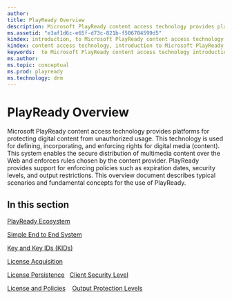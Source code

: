```yaml
---
author:
title: PlayReady Overview
description: Microsoft PlayReady content access technology provides platforms for protecting digital content from unauthorized usage.
ms.assetid: "e3af1d6c-e65f-d73c-821b-f506704599d5"
kindex: introduction, to Microsoft PlayReady content access technology
kindex: content access technology, introduction to Microsoft PlayReady
keywords:  to Microsoft PlayReady content access technology introduction,  introduction to Microsoft PlayReady content access technology
ms.author:
ms.topic: conceptual
ms.prod: playready
ms.technology: drm
---
```



# PlayReady Overview

Microsoft PlayReady content access technology provides platforms for protecting digital content from unauthorized usage. This technology is used for defining, incorporating, and enforcing rights for digital media (content). This system enables the secure distribution of multimedia content over the Web and enforces rules chosen by the content provider. PlayReady provides support for enforcing policies such as expiration dates, security levels, and output restrictions. This overview document describes typical scenarios and fundamental concepts for the use of PlayReady.

## In this section

[PlayReady Ecosystem](playready-ecosystem.md)

[Simple End to End System](simple-end-to-end-system.md)

[Key and Key IDs (KIDs)](key-and-key-ids-kids.md) 

[License Acquisition](license-acquisition.md) 

[License Persistence](license-persistence.md)
 
[Client Security Level](security-level.md)

[License and Policies](license-and-policies.md)
  
[Output Protection Levels](output-protection-levels.md)
